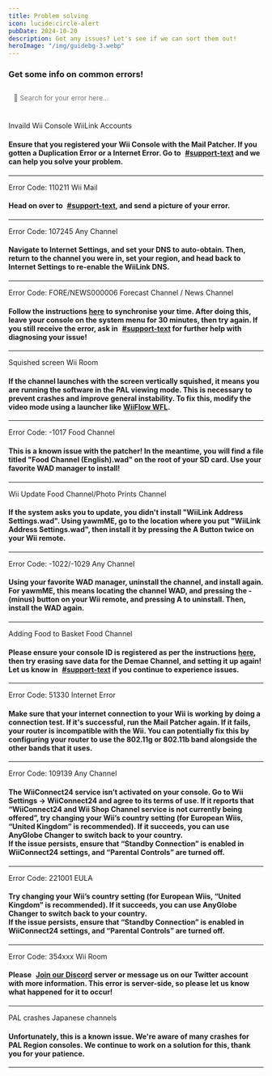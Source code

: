 ```yaml
---
title: Problem solving
icon: lucide:circle-alert
pubDate: 2024-10-20
description: Got any issues? Let's see if we can sort them out!
heroImage: "/img/guidebg-3.webp"
---
```


### Get some info on common errors!

<script src="https://www.w3schools.com/lib/w3.js"></script>

<input oninput="w3.filterHTML('#error-codes', 'div', this.value); displayErrorMessage()" placeholder="&#xF002; Search for your error here..." style="background-color: var(--bg-opaque-1); color: var(--color); border:2px solid var(--border-color); font-family:inter, FontAwesome; padding: 13px 10px;">

</br>
</br>

<div class="errorCodes" id="error-codes">


<div class="error">Invaild Wii Console <span class="badge bg-success">WiiLink Accounts</span><h4>Ensure that you registered your Wii Console with the Mail Patcher. If you gotten a Duplication Error or a Internet Error. Go to <a href="https://discord.gg/wiilink" class="text-info"><i class="fa-solid fa-message" style="margin-right:5px;"></i>#support-text</a> and we can help you solve your problem.</h4><hr></div>

<div class="error">Error Code: 110211 <span class="badge bg-warning">Wii Mail</span><h4>Head on over to <a href="https://discord.gg/wiilink" class="text-info"><i class="fa-solid fa-message" style="margin-right:5px;"></i>#support-text</a>, and send a picture of your error.</h4><hr></div>

<div class="error">Error Code: 107245 <span class="badge bg-warning">Any Channel</span><h4>Navigate to Internet Settings, and set your DNS to auto-obtain. Then, return to the channel you were in, set your region, and head back to Internet Settings to re-enable the WiiLink DNS.</h4><hr></div>

<div class="error">Error Code: FORE/NEWS000006 <span class="badge bg-primary">Forecast Channel / News Channel</span><h4>Follow the instructions <a href="https://wii.hacks.guide/wiiconnect24#updating-rtc-clock">here</a> to synchronise your time. After doing this, leave your console on the system menu for 30 minutes, then try again. If you still receive the error, ask in <a href="https://discord.gg/wiilink" class="text-info"><i class="fa-solid fa-message" style="margin-right:5px;"></i>#support-text</a> for further help with diagnosing your issue!</h4><hr></div>

<div class="error">Squished screen <span class="badge bg-primary">Wii Room</span><h4>If the channel launches with the screen vertically squished, it means you are running the software in the PAL viewing mode. This is necessary to prevent crashes and improve general instability. To fix this, modify the video mode using a launcher like <a class="btn btn-success" href="https://oscwii.org/library/app/wiiflow"><i class="fa-solid fa-download"></i> WiiFlow WFL</a>.</h4><hr></div>

<div class="error">Error Code: -1017 <span class="badge bg-warning">Food Channel</span><h4>This is a known issue with the patcher! In the meantime, you will find a file titled "Food Channel (English).wad" on the root of your SD card. Use your favorite WAD manager to install!</h4><hr></div>

<div class="error">Wii Update <span class="badge bg-warning">Food Channel/Photo Prints Channel</span><h4>If the system asks you to update, you didn't install "WiiLink Address Settings.wad". Using yawmME, go to the location where you put "WiiLink Address Settings.wad", then install it by pressing the A Button twice on your Wii remote. 
</h4><hr></div>

<div class="error">Error Code: -1022/-1029 <span class="badge bg-warning">Any Channel</span><h4>Using your favorite WAD manager, uninstall the channel, and install again. For yawmME, this means locating the channel WAD, and pressing the - (minus) button on your Wii remote, and pressing A to uninstall. Then, install the WAD again.</h4><hr></div>

<div class="error">Adding Food to Basket <span class="badge bg-warning">Food Channel</span><h4>Please ensure your console ID is registered as per the instructions <a href="/guide/demae/#section-ii---registering-your-console-id">here</a>, then try erasing save data for the Demae Channel, and setting it up again! Let us know in <a href="https://discord.gg/wiilink" class="text-info"><i class="fa-solid fa-message" style="margin-right:5px;"></i>#support-text</a> if you continue to experience issues.</h4><hr></div>

<div class="error">Error Code: 51330 <span class="badge bg-warning">Internet Error</span><h4>Make sure that your internet connection to your Wii is working by doing a connection test. If it's successful, run the Mail Patcher again. If it fails, your router is incompatible with the Wii. You can potentially fix this by configuring your router to use the 802.11g or 802.11b band alongside the other bands that it uses.</h4><hr></div>

<div class="error">Error Code: 109139 <span class="badge bg-warning">Any Channel</span><h4>The WiiConnect24 service isn’t activated on your console. Go to Wii Settings → WiiConnect24 and agree to its terms of use. If it reports that “WiiConnect24 and Wii Shop Channel service is not currently being offered”, try changing your Wii’s country setting (for European Wiis, “United Kingdom” is recommended). If it succeeds, you can use AnyGlobe Changer to switch back to your country.<br />If the issue persists, ensure that “Standby Connection” is enabled in WiiConnect24 settings, and “Parental Controls” are turned off.</h4><hr></div>

<div class="error">Error Code: 221001 <span class="badge bg-warning">EULA</span><h4>Try changing your Wii’s country setting (for European Wiis, “United Kingdom” is recommended). If it succeeds, you can use AnyGlobe Changer to switch back to your country.<br />If the issue persists, ensure that “Standby Connection” is enabled in WiiConnect24 settings, and “Parental Controls” are turned off.</h4><hr></div>

<div class="error">Error Code: 354xxx <span class="badge bg-primary">Wii Room</span><h4>Please <a href="https://discord.gg/wiilink" class="text-primary"><i class="fa-brands fa-discord" style="margin-right:5px;"></i> Join our Discord</a> server or message us on our Twitter account with more information. This error is server-side, so please let us know what happened for it to occur!</h4><hr></div>

<div class="error">PAL crashes <span class="badge bg-danger">Japanese channels</span><h4>Unfortunately, this is a known issue. We're aware of many crashes for PAL Region consoles. We continue to work on a solution for this, thank you for your patience.</h4><hr></div>

</div>

<div id="error-message" style="left:50%; width:500px; transform:translate(-50%, 0); margin-top:100px; margin-bottom:100px; text-align:center; display: none; flex-wrap:wrap; gap:15px; align-items:center; justify-content:center; position:relative;"><i class="fa-solid fa-bomb" style="font-size:100px;"></i>Hmm... We might've missed that error, why don't you let us know on our Discord server? </br> <a href="https://discord.gg/wiilink"><div class="btn btn-primary" style="padding:10px;"><i class="fa-brands fa-discord" style="margin-right:5px;"></i> Join our Discord</div></a></div>

<script>
    function displayErrorMessage() {
        var errorDiv = document.getElementById('error-message');
        var divs = document.querySelectorAll('.errorCodes div');
        var matchingDivs = Array.from(divs).filter(div => div.style.display !== 'none');
        
        if (matchingDivs.length === 0) {
            errorDiv.style.display = 'flex';
        } else {
            errorDiv.style.display = 'none';
        }
    }
</script>


<style>
    .errorCodes p{
        height:auto;
        background-color:#a1a1a160;
        padding:8px;
        border-radius:8px;
        position:relative;
    }

    input{
        width:100%;
        border:2px solid gray;
        border-radius:8px;
        padding:8px;
        margin-bottom:8px;
        position:relative;
    }

    #container2{
         font-family:system-ui, -apple-system, BlinkMacSystemFont, 'Segoe UI', Roboto, Oxygen, Ubuntu, Cantarell, 'Open Sans', 'Helvetica Neue', sans-serif; 
    }
</style>